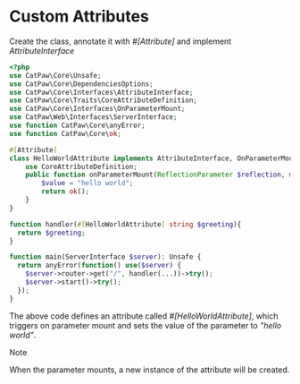 # Custom Attributes

Create the class, annotate it with _#[Attribute]_ and implement _AttributeInterface_

```php
<?php
use CatPaw\Core\Unsafe;
use CatPaw\Core\DependenciesOptions;
use CatPaw\Core\Interfaces\AttributeInterface;
use CatPaw\Core\Traits\CoreAttributeDefinition;
use CatPaw\Core\Interfaces\OnParameterMount;
use CatPaw\Web\Interfaces\ServerInterface;
use function CatPaw\Core\anyError;
use function CatPaw\Core\ok;

#[Attribute]
class HelloWorldAttribute implements AttributeInterface, OnParameterMount {
    use CoreAttributeDefinition;
    public function onParameterMount(ReflectionParameter $reflection, mixed &$value, DependenciesOptions $options) : Unsafe {
        $value = "hello world";
        return ok();
    }
}

function handler(#[HelloWorldAttribute] string $greeting){
  return $greeting;
}

function main(ServerInterface $server): Unsafe {
  return anyError(function() use($server) {
    $server->router->get("/", handler(...))->try();
    $server->start()->try();
  });
}
```

The above code defines an attribute called _#[HelloWorldAttribute]_, which triggers on parameter mount and sets the
value of the parameter to _"hello world"_.

> [!NOTE]
> When the parameter mounts, a new instance of the attribute will be created.
